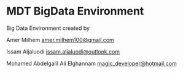 # MDT BigData Environment
Big Data Environment
created by

Amer Milhem <amer.milhem100@gmail.com>


Issam Aljaluodi <issam.aljaluodi@outlook.com>


Mohamed Abdelgalil Ali Elghannam <magic_developer@hotmail.com>


